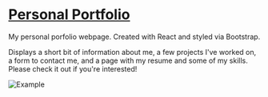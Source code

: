 # [Personal Portfolio](https://willberner.github.io/Will-Berner/)

My personal porfolio webpage. Created with React and styled via Bootstrap.

Displays a short bit of information about me, a few projects I've worked on, a form to contact me, and a page with my resume and some of my skills. Please check it out if you're interested!

![Example](https://user-images.githubusercontent.com/25047954/138625643-e45b3dd6-c12e-4baf-aec3-a9cafb260745.gif)
